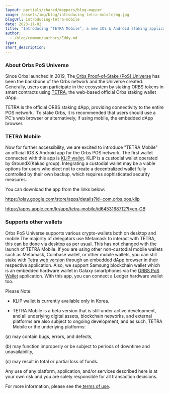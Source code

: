 ```yaml
---
layout: partials/shared/mappers/blog-mapper
image: /assets/img/blog/introducing-tetra-mobile/bg.jpg
blogUrl: introducing-tetra-mobile
date: 2023-11-02
title: "Introducing “TETRA Mobile”, a new IOS & Android staking application for ORBS"
author:
  - /blog/common/authors/Eddy.md
type:
short_description: 
---
```



### About Orbs PoS Universe

Since Orbs launched in 2019, The[ Orbs Proof-of-Stake (PoS) Universe](https://www.orbs.com/pos/) has been the backbone of the Orbs network and the Universe created. Generally, users can participate in the ecosystem by staking ORBS tokens in smart contracts using [TETRA](https://status.orbs.network/), the web-based official Orbs staking wallet dApp.

TETRA is the official ORBS staking dApp, providing connectivity to the entire POS network.  To stake Orbs, it is recommended that users should use a PC's web browser or alternatively, if using mobile, the embedded dApp browser. 

### TETRA Mobile

Now for further accessibility, we are excited to introduce "TETRA Mobile" an official IOS & Android app for the Orbs POS network. The first wallet connected with this app is [KLIP wallet](https://klipwallet.com/). KLIP is a custodial wallet operated by GroundX(Kakao group). Integrating a custodial wallet may be a viable options for users who elect not to create a decentralized wallet fully controlled by their own backup, which requires sophisticated security measures.

You can download the app from the links below:

<https://play.google.com/store/apps/details?id=com.orbs.pos.klip>

<https://apps.apple.com/kr/app/tetra-mobile/id6453168712?l=en-GB>

### Supports other wallets

Orbs PoS Universe supports various crypto-wallets both on desktop and mobile.The majority of delegators use Metamask to interact with TETRA, this can be done via desktop as per usual. This has not changed with the launch of TETRA Mobile. If you are using other non-custodial mobile wallets such as Metamask, Coinbase wallet, or other mobile wallets, you can still stake with [Tetra web version](https://status.orbs.network/) through an embedded dApp browser in their respective application. Also, we support Samsung blockchain wallet which is an embedded hardware wallet in Galaxy smartphones via the [ORBS PoS Wallet](https://play.google.com/store/apps/details?id=com.orbs.pos) application. With this app, you can connect a Ledger hardware wallet too.

Please Note:

* KLIP wallet is currently available only in Korea.

* TETRA Mobile is a beta version that is still under active development, and all underlying digital assets, blockchain networks, and external platforms are also subject to ongoing development, and as such, TETRA Mobile or the underlying platforms:

(a) may contain bugs, errors, and defects,

(b) may function improperly or be subject to periods of downtime and unavailability,

(c) may result in total or partial loss of funds.

Any use of any platform, application, and/or services described here is at your own risk and you are solely responsible for all transaction decisions.

For more information, please see the[ terms of use](https://drive.google.com/file/d/1JEN3yyUIL2yTK55qNYJJQSF_ny-xKxf4/view?usp=sharing).